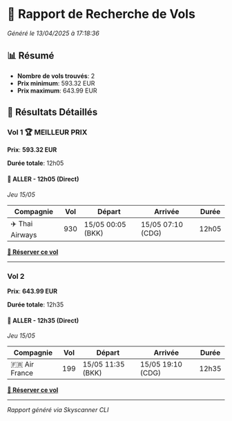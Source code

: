 # 🛫 Rapport de Recherche de Vols

*Généré le 13/04/2025 à 17:18:36*

## 📊 Résumé

- **Nombre de vols trouvés**: 2
- **Prix minimum**: 593.32 EUR
- **Prix maximum**: 643.99 EUR

## 🎫 Résultats Détaillés

### Vol 1 🏆 MEILLEUR PRIX

**Prix**: **593.32 EUR**

**Durée totale**: 12h05

#### 🛫 ALLER - 12h05 (Direct)

*Jeu 15/05*

| Compagnie | Vol | Départ | Arrivée | Durée |
|-----------|-----|--------|---------|-------|
| ✈️ Thai Airways | 930 | 15/05 00:05 (BKK) | 15/05 07:10 (CDG) | 12h05 |

**[🔗 Réserver ce vol](https://www.skyscanner.co.th/transport/flights/BKK/CDG/250515/config/9970-2505150005--31767-0-10413-2505150710?adultsv2=1&cabinclass=economy&childrenv2=&ref=home&rtn=0&preferdirects=false&outboundaltsenabled=false&inboundaltsenabled=false)**

---

### Vol 2

**Prix**: **643.99 EUR**

**Durée totale**: 12h35

#### 🛫 ALLER - 12h35 (Direct)

*Jeu 15/05*

| Compagnie | Vol | Départ | Arrivée | Durée |
|-----------|-----|--------|---------|-------|
| 🇫🇷 Air France | 199 | 15/05 11:35 (BKK) | 15/05 19:10 (CDG) | 12h35 |

**[🔗 Réserver ce vol](https://www.skyscanner.co.th/transport/flights/BKK/CDG/250515/config/9970-2505151135--32677-0-10413-2505151910?adultsv2=1&cabinclass=economy&childrenv2=&ref=home&rtn=0&preferdirects=false&outboundaltsenabled=false&inboundaltsenabled=false)**

---



*Rapport généré via Skyscanner CLI*